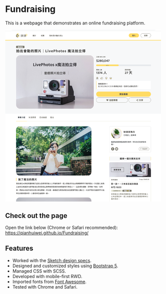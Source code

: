 # Fundraising

This is a webpage that demonstrates an online fundraising platform.  

<img src="https://github.com/qianhuiwei/Fundraising/blob/main/pageDemo.png" width="500"/>

## Check out the page
Open the link below (Chrome or Safari recommended):  
https://qianhuiwei.github.io/Fundraising/


## Features
* Worked with the [Sketch design specs](https://hexschool.github.io/boootstrap5WebLayout/).
* Designed and customized styles using [Bootstrap 5](https://getbootstrap.com).
* Managed CSS with SCSS.
* Developed with mobile-first RWD.
* Imported fonts from [Font Awesome](https://fontawesome.com).
* Tested with Chrome and Safari.
